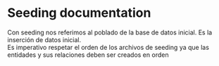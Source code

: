 # Seeding documentation

Con seeding nos referimos al poblado de la base de datos inicial. Es la inserción de datos inicial.<br/>
Es imperativo respetar el orden de los archivos de seeding ya que las entidades y sus relaciones deben ser creados en orden
